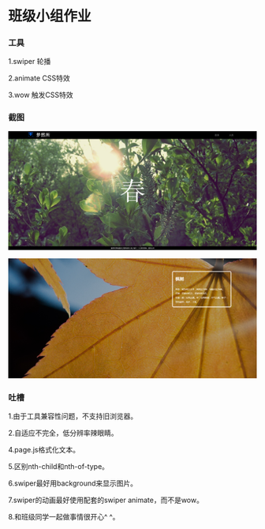 # 班级小组作业

### 工具
1.swiper 轮播

2.animate CSS特效

3.wow 触发CSS特效

### 截图
![index](./img/index.png)

![page](./img/page.png)

### 吐槽
1.由于工具兼容性问题，不支持旧浏览器。

2.自适应不完全，低分辨率辣眼睛。

4.page.js格式化文本。

5.区别nth-child和nth-of-type。

6.swiper最好用background来显示图片。

7.swiper的动画最好使用配套的swiper animate，而不是wow。

8.和班级同学一起做事情很开心^ ^。